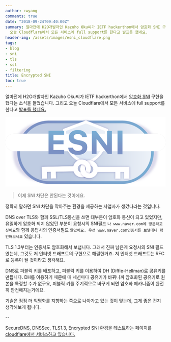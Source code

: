 ```yaml
---
author: cwyang
comments: true
date: "2018-09-24T09:40:00Z"
summary: 얼마전에 H2O개발자인 Kazuho Oku씨가 IETF hackerthon에서 암호화 SNI 구현을 했다는 소식을 들었습니다. 그리고
  오늘 Cloudflare에서 모든 서비스에 full support를 한다고 발표를 했네요.
header-img: /assets/images/esni_cloudflare.png
tags:
- blog
- sni
- tls
- ssl
- filtering
title: Encrypted SNI
toc: true
---
```

얼마전에 H2O개발자인 Kazuho Oku씨가 IETF hackerthon에서 [암호화 SNI](https://tools.ietf.org/html/draft-ietf-tls-esni-01) 구현을 했다는 소식을 들었습니다. 그리고 오늘 Cloudflare에서 모든 서비스에 full support를 한다고 [발표를 했네요.](https://blog.cloudflare.com/encrypted-sni/)

![ESNI](/assets/images/esni_cloudflare.png)

> 이제 SNI 차단은 안된다는 것이에요.  

정확히 말하면 SNI 차단을 막아주는 환경을 제공하는 사업자가 생겼다라는 것입니다.

DNS over TLS와 함께 SSL/TLS통신을 쓰면 대부분이 암호화 통신이 되고 있었지만, 유일하게 암호화 되지 않았던 부분이 요청시의 SNI필드 `나 www.naver.com에 방문하고 싶어요`와 함께 응답시의 인증서필드 `알았어요. 우선 www.naver.com인증서를 보낼테니 확인해보세요`  였습니다.

TLS 1.3부터는 인증서도 암호화해서 보냅니다. 그래서 진짜 남은게 요청시의  SNI 필드였는데, 그것도 저 인터넷 드래프트의 구현으로 해결한거죠. 저 인터넷 드래프트는 RFC로 등록이 될 것이라고 생각해요.

DNS로 퍼블릭 키를 배포하고, 퍼블릭 키를 이용하여 DH (Diffie-Hellman)로 공유키를 만듭니다. DH를 이용하기 때문에 매 세션마다 공유키가 바뀌니까 암호화된 공유키로 원본을 특정할 수가 없구요, 퍼블릭 키를 주기적으로 바꾸게 되면 암호화 메카니즘이 완전히 안전해지는거에요.

기술은 점점 더 익명화를 지향하는 쪽으로 나아가고 있는 것이 맞는데, 그게 좋은 건지 생각해보게 됩니다. 

--

SecureDNS, DNSSec, TLS1.3, Encrypted SNI 환경을 테스트하는 페이지를 [cloudflare에서 서비스하고 있습니다.](https://www.cloudflare.com/ssl/encrypted-sni/)
